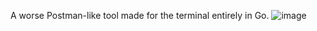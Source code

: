 A worse Postman-like tool made for the terminal entirely in Go.
![image](https://github.com/user-attachments/assets/44b96edc-dd58-4f3c-b2c6-b00ed5959181)


